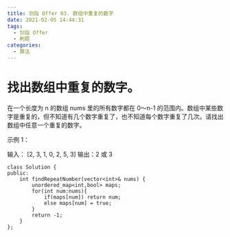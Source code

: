 ```yaml
---
title: 剑指 Offer 03. 数组中重复的数字
date: 2021-02-05 14:44:31
tags: 
  - 剑指 Offer
  - 刷题
categories:
  - 算法
---
```


# 找出数组中重复的数字。


在一个长度为 n 的数组 nums 里的所有数字都在 0～n-1 的范围内。数组中某些数字是重复的，但不知道有几个数字重复了，也不知道每个数字重复了几次。请找出数组中任意一个重复的数字。

示例 1：

输入：
[2, 3, 1, 0, 2, 5, 3]
输出：2 或 3 
```
class Solution {
public:
    int findRepeatNumber(vector<int>& nums) {
        unordered_map<int,bool> maps;
        for(int num:nums){
            if(maps[num]) return num;
            else maps[num] = true;
        }
        return -1;
    }
};
```